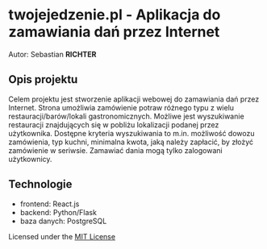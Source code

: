 # twojejedzenie.pl - Aplikacja do zamawiania dań przez Internet

Autor: Sebastian **RICHTER**
## Opis projektu
Celem projektu jest stworzenie aplikacji webowej do zamawiania dań przez Internet. Strona umożliwia zamówienie potraw różnego typu 
z wielu restauracji/barów/lokali gastronomicznych. Możliwe jest wyszukiwanie restauracji znajdujących się w pobliżu lokalizacji podanej przez użytkownika.
Dostępne kryteria wyszukiwania to m.in. możliwość dowozu zamówienia, typ kuchni, minimalna kwota, jaką należy zapłacić, by złożyć zamówienie
w seriwsie. Zamawiać dania mogą tylko zalogowani użytkownicy.
## Technologie
- frontend: React.js
- backend: Python/Flask
- baza danych: PostgreSQL

Licensed under the [MIT License](LICENSE)